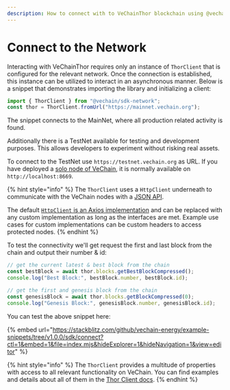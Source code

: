 ```yaml
---
description: How to connect with to VeChainThor blockchain using @vechain/sdk-network
---
```


# Connect to the Network

Interacting with VeChainThor requires only an instance of `ThorClient` that is configured for the relevant network. Once the connection is established, this instance can be utilized to interact in an asynchronous manner. Below is a snippet that demonstrates importing the library and initializing a client:

```js
import { ThorClient } from "@vechain/sdk-network";
const thor = ThorClient.fromUrl("https://mainnet.vechain.org");
```

The snippet connects to the MainNet, where all production related activity is found.

Additionally there is a TestNet available for testing and development purposes. This allows developers to experiment without risking real assets.

To connect to the TestNet use `https://testnet.vechain.org` as URL. If you have deployed a [solo node of VeChain](../../how-to-run-a-node/how-to-run-a-thor-solo-node.md), it is normally available on `http://localhost:8669`.

{% hint style="info" %}
The `ThorClient` uses a `HttpClient` underneath to communicate with the VeChain nodes with a [JSON API](https://mainnet.vechain.org/doc/swagger-ui/).

The default [`HttpClient` is an Axios implementation](https://github.com/vechain/vechain-sdk-js/blob/v1.0.0/packages/network/src/utils/http/http-client.ts) and can be replaced with any custom implementation as long as the interfaces are met. Example use cases for custom implementations can be custom headers to access protected nodes.
{% endhint %}

To test the connectivity we'll get request the first and last block from the chain and output their number & id:

```js
// get the current latest & best block from the chain
const bestBlock = await thor.blocks.getBestBlockCompressed();
console.log("Best Block:", bestBlock.number, bestBlock.id);

// get the first and genesis block from the chain
const genesisBlock = await thor.blocks.getBlockCompressed(0);
console.log("Genesis Block:", genesisBlock.number, genesisBlock.id);
```

You can test the above snippet here:

{% embed url="https://stackblitz.com/github/vechain-energy/example-snippets/tree/v1.0.0/sdk/connect?ctl=1&embed=1&file=index.mjs&hideExplorer=1&hideNavigation=1&view=editor" %}

{% hint style="info" %}
The `ThorClient` provides a multitude of properties with access to all relevant functionality on VeChain. You can find examples and details about all of them in the [Thor Client docs](../sdks-and-providers/sdk/thor-client.md).
{% endhint %}

